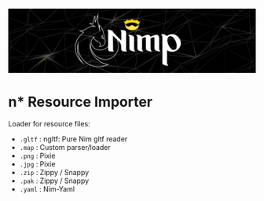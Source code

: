 ![nimp](./doc/res/gh_banner.png)
# n* Resource Importer
Loader for resource files:
- `.gltf` : ngltf: Pure Nim gltf reader
- `.map`  : Custom parser/loader
- `.png`  : Pixie
- `.jpg`  : Pixie
- `.zip`  : Zippy / Snappy
- `.pak`  : Zippy / Snappy
- `.yaml` : Nim-Yaml

